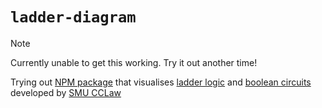 # `ladder-diagram`

> [!NOTE]
> Currently unable to get this working. Try it out another time!

Trying out [NPM package](https://github.com/smucclaw/ladder-diagram) that visualises [ladder logic](https://en.wikipedia.org/wiki/Ladder_logic) and [boolean circuits](https://dspace.mit.edu/handle/1721.1/11173) developed by [SMU CCLaw](https://github.com/smucclaw)